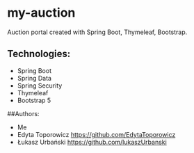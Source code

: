 # my-auction
Auction portal created with Spring Boot, Thymeleaf, Bootstrap.

## Technologies:

* Spring Boot
* Spring Data
* Spring Security
* Thymeleaf
* Bootstrap 5

##Authors:
* Me
* Edyta Toporowicz https://github.com/EdytaToporowicz
* Łukasz Urbański https://github.com/lukaszUrbanski

